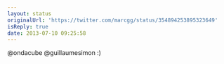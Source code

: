 ```yaml
---
layout: status
originalUrl: 'https://twitter.com/marcgg/status/354894253895323649'
isReply: true
date: 2013-07-10 09:25:58
---
```


@ondacube @guillaumesimon :)
